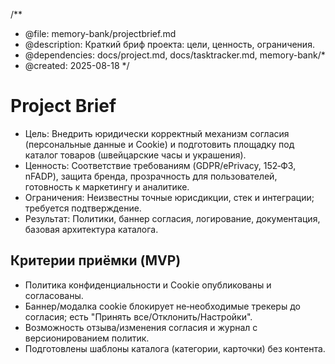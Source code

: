 /\*\*

- @file: memory-bank/projectbrief.md
- @description: Краткий бриф проекта: цели, ценность, ограничения.
- @dependencies: docs/project.md, docs/tasktracker.md, memory-bank/\*
- @created: 2025-08-18
  \*/

# Project Brief

- Цель: Внедрить юридически корректный механизм согласия (персональные данные и Cookie) и подготовить площадку под каталог товаров (швейцарские часы и украшения).
- Ценность: Соответствие требованиям (GDPR/ePrivacy, 152‑ФЗ, nFADP), защита бренда, прозрачность для пользователей, готовность к маркетингу и аналитике.
- Ограничения: Неизвестны точные юрисдикции, стек и интеграции; требуется подтверждение.
- Результат: Политики, баннер согласия, логирование, документация, базовая архитектура каталога.

## Критерии приёмки (MVP)

- Политика конфиденциальности и Cookie опубликованы и согласованы.
- Баннер/модалка cookie блокирует не‑необходимые трекеры до согласия; есть "Принять все/Отклонить/Настройки".
- Возможность отзыва/изменения согласия и журнал с версионированием политик.
- Подготовлены шаблоны каталога (категории, карточки) без контента.
